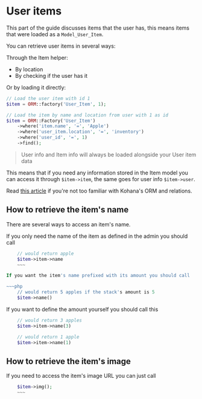 # User items

This part of the guide discusses items that the user has, this means items that were loaded as a `Model_User_Item`.

You can retrieve user items in several ways:

Through the Item helper:
 - By location
 - By checking if the user has it


 Or by loading it directly:

~~~php
// Load the user item with id 1
$item = ORM::factory('User_Item', 1);

// Load the item by name and location from user with 1 as id
$item = ORM::Factory('User_Item')
	->where('item.name', '=', 'Apple')
	->where('user_item.location', '=', 'inventory')
	->where('user_id', '=', 1)
	->find();
~~~

> User info and Item info will always be loaded alongside your User item data

This means that if you need any information stored in the Item model you can access it through `$item->item`, the same
goes for user info `$item->user`.

Read [this article](https://github.com/jheathco/kohana-orm/wiki) if you're not too familiar with Kohana's ORM and relations.







## How to retrieve the item's name

There are several ways to access an item's name.

If you only need the name of the item as defined in the admin you should call

~~~php
	// would return apple
	$item->item->name
	~~~

If you want the item's name prefixed with its amount you should call

~~~php
	// would return 5 apples if the stack's amount is 5
	$item->name()
~~~

If you want to define the amount yourself you should call this

~~~php
	// would return 3 apples
	$item->item->name(3)

	// would return 1 apple
	$item->item->name(1)
~~~

## How to retrieve the item's image

If you need to access the item's image URL you can just call

~~~php
	$item->img();
	~~~

